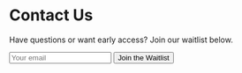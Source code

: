 # Contact Us

Have questions or want early access? Join our waitlist below.

<form action="https://formspree.io/f/yourformid" method="POST">
  <input type="email" name="email" placeholder="Your email" required>
  <button type="submit">Join the Waitlist</button>
</form>